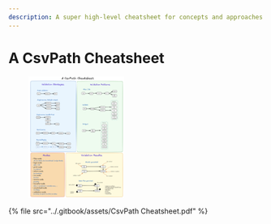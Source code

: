 ```yaml
---
description: A super high-level cheatsheet for concepts and approaches
---
```


# A CsvPath Cheatsheet

<figure><img src="../.gitbook/assets/cheatsheet-thumb-2.png" alt="" width="188"><figcaption></figcaption></figure>

{% file src="../.gitbook/assets/CsvPath Cheatsheet.pdf" %}
